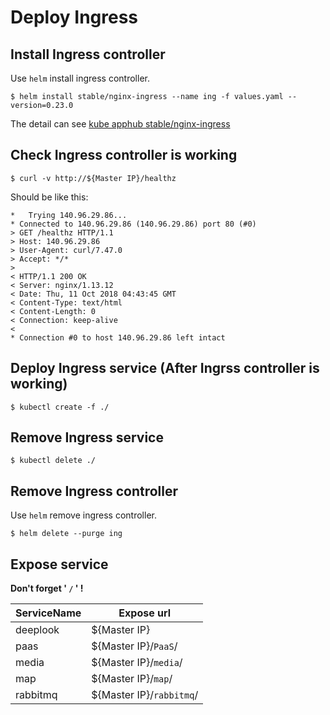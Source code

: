 # Deploy Ingress

## Install Ingress controller

Use `helm` install ingress controller.

```shell
$ helm install stable/nginx-ingress --name ing -f values.yaml --version=0.23.0
```
The detail can see [kube apphub stable/nginx-ingress](https://hub.kubeapps.com/charts/stable/nginx-ingress)

## Check Ingress controller is working

```shell
$ curl -v http://${Master IP}/healthz
```

Should be like this:

```shell
*   Trying 140.96.29.86...
* Connected to 140.96.29.86 (140.96.29.86) port 80 (#0)
> GET /healthz HTTP/1.1
> Host: 140.96.29.86
> User-Agent: curl/7.47.0
> Accept: */*
>
< HTTP/1.1 200 OK
< Server: nginx/1.13.12
< Date: Thu, 11 Oct 2018 04:43:45 GMT
< Content-Type: text/html
< Content-Length: 0
< Connection: keep-alive
<
* Connection #0 to host 140.96.29.86 left intact
```

## Deploy Ingress service (After Ingrss controller is working)

```shell
$ kubectl create -f ./
```

## Remove Ingress service

```shell
$ kubectl delete ./
```

## Remove Ingress controller

Use `helm` remove ingress controller.

```shell
$ helm delete --purge ing
```

## Expose service

**Don't forget ' `/` ' !**

|ServiceName|Expose url|
|-|-|
|deeplook|${Master IP}|
|paas|${Master IP}/`PaaS`/|
|media|${Master IP}/`media`/|
|map|${Master IP}/`map`/|
|rabbitmq|${Master IP}/`rabbitmq`/|